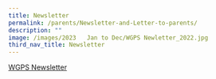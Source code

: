```yaml
---
title: Newsletter
permalink: /parents/Newsletter-and-Letter-to-parents/
description: ""
image: /images/2023   Jan to Dec/WGPS Newletter_2022.jpg
third_nav_title: Newsletter
---
```



[WGPS Newsletter](http://www.westgroveprimary.com/mobile/index.html)